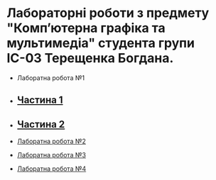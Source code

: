# Лабораторні роботи з предмету "Комп’ютерна графіка та мультимедіа" студента групи ІС-03 Терещенка Богдана.

* Лаборатна робота №1
* ## [Частина 1](https://hok405.github.io/Computer_Graphics_And_Multimedia/lab1/index1.html)
* ## [Частина 2](https://hok405.github.io/Computer_Graphics_And_Multimedia/lab1/index2.html)

* [Лаборатна робота №2](https://hok405.github.io/Computer_Graphics_And_Multimedia/lab2)
* [Лаборатна робота №3](https://hok405.github.io/Computer_Graphics_And_Multimedia/)
* [Лаборатна робота №4](https://hok405.github.io/Computer_Graphics_And_Multimedia/)
